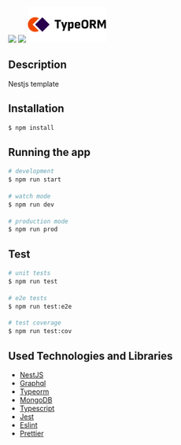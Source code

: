 <a href="http://nestjs.com/" target="blank"><img src="https://docs.nestjs.com/assets/logo-small.svg" width="160"/></a>
<a href="https://graphql.org/" target="blank"><img src="https://graphql.org/img/logo.svg" width="160"></a>
<a href="https://typeorm.io/" target="blank"><img src="https://github.com/typeorm/typeorm/raw/master/resources/logo_big.png" width="160"></a>

## Description

Nestjs template

## Installation

```bash
$ npm install
```

## Running the app

```bash
# development
$ npm run start

# watch mode
$ npm run dev

# production mode
$ npm run prod
```

## Test

```bash
# unit tests
$ npm run test

# e2e tests
$ npm run test:e2e

# test coverage
$ npm run test:cov
```

## Used Technologies and Libraries

- [NestJS](https://nestjs.com/)
- [Graphql](https://graphql.org/)
- [Typeorm](https://typeorm.io/)
- [MongoDB](https://www.mongodb.com/)
- [Typescript](https://www.typescriptlang.org/)
- [Jest](https://jestjs.io/)
- [Eslint](https://eslint.org/)
- [Prettier](https://prettier.io/)
